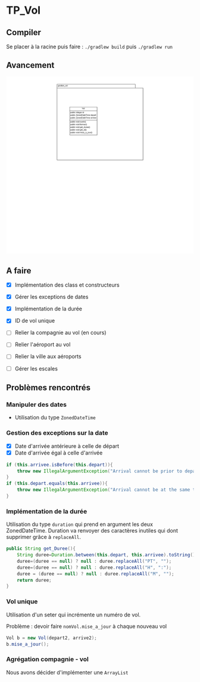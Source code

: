 # TP_Vol

## Compiler

Se placer à la racine puis faire : `./gradlew build` puis `./gradlew run` 

## Avancement

![avancement](UML_avancement.png)

## A faire

- [x] Implémentation des class et constructeurs

- [x] Gérer les exceptions de dates 

- [x] Implémentation de la durée 

- [x] ID de vol unique

- [ ] Relier la compagnie au vol (en cours)

- [ ] Relier l'aéroport au vol

- [ ] Relier la ville aux aéroports

- [ ] Gérer les escales

## Problèmes rencontrés

### Manipuler des dates

- Utilisation du type `ZonedDateTime`



### Gestion des exceptions sur la date 

- [X] Date d'arrivée antérieure à celle de départ
- [X] Date d'arrivée égal à celle d'arrivée

```java
if (this.arrivee.isBefore(this.depart)){
	throw new IllegalArgumentException("Arrival cannot be prior to departure");
}
if (this.depart.equals(this.arrivee)){
	throw new IllegalArgumentException("Arrival cannot be at the same time as departure");
}
```

### Implémentation de la durée

Utilisation du type `duration` qui prend en argument les deux ZonedDateTime. 
Duration va renvoyer des caractères inutiles qui dont supprimer grâce à `replaceAll`.

```java
public String get_Duree(){ 
	String duree=Duration.between(this.depart, this.arrivee).toString();
	duree=(duree == null) ? null : duree.replaceAll("PT", "");
	duree=(duree == null) ? null : duree.replaceAll("H", ":");
	duree = (duree == null) ? null : duree.replaceAll("M", "");
	return duree;
}
```

### Vol unique 

Utilisation d'un seter qui incrémente un numéro de vol. 

Problème : devoir faire ` nomVol.mise_a_jour ` à chaque nouveau vol
```java
Vol b = new Vol(depart2, arrive2);
b.mise_a_jour();
```

### Agrégation compagnie - vol 

Nous avons décider d'implémenter une `ArrayList`
